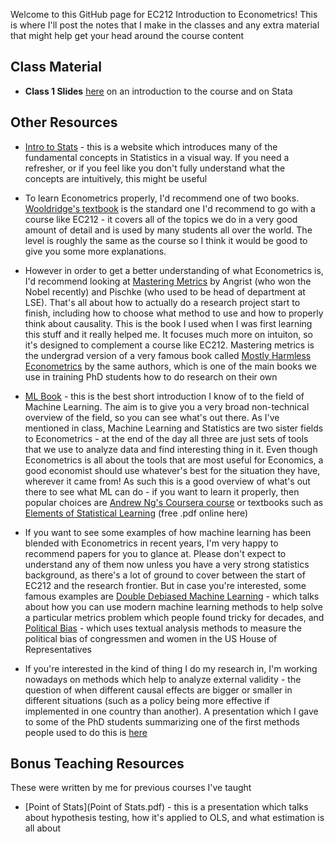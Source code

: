 Welcome to this GitHub page for EC212 Introduction to Econometrics! This is where I'll post the notes that I make in the classes and any extra material that might help get your head around the course content

## Class Material
* **Class 1 Slides** [here](First_EC212_Class.pdf) on an introduction to the course and on Stata

## Other Resources
* [Intro to Stats](https://seeing-theory.brown.edu) - this is a website which introduces many of the fundamental concepts in Statistics in a visual way. If you need a refresher, or if you feel like you don't fully understand what the concepts are intuitively, this might be useful

* To learn Econometrics properly, I'd recommend one of two books. [Wooldridge's textbook](https://economics.ut.ac.ir/documents/3030266/14100645/Jeffrey_M._Wooldridge_Introductory_Econometrics_A_Modern_Approach__2012.pdf) is the standard one I'd recommend to go with a course like EC212 - it covers all of the topics we do in a very good amount of detail and is used by many students all over the world. The level is roughly the same as the course so I think it would be good to give you some more explanations. 

* However in order to get a better understanding of what Econometrics is​, I'd recommend looking at [Mastering Metrics](https://www.masteringmetrics.com) by Angrist (who won the Nobel recently) and Pischke (who used to be head of department at LSE). That's all about how to actually do a research project start to finish, including how to choose what method to use and how to properly think about causality. This is the book I used when I was first learning this stuff and it really helped me. It focuses much more on intuiton, so it's designed to complement a course like EC212. Mastering metrics is the undergrad version of a very famous book called [Mostly Harmless Econometrics](https://www.mostlyharmlesseconometrics.com) by the same authors, which is one of the main books we use in training PhD students how to do research on their own

* [ML Book](http://ema.cri-info.cm/wp-content/uploads/2019/07/2019BurkovTheHundred-pageMachineLearning.pdf) - this is the best short introduction I know of to the field of Machine Learning. The aim is to give you a very broad non-technical overview of the field, so you can see what's out there. As I've mentioned in class, Machine Learning and Statistics are two sister fields to Econometrics - at the end of the day all three are just sets of tools that we use to analyze data and find interesting thing in it. Even though Econometrics is all about the tools that are most useful for Economics, a good economist should use whatever's best for the situation they have, wherever it came from! As such this is a good overview of what's out there to see what ML can do - if you want to learn it properly, then popular choices are [Andrew Ng's Coursera course](https://www.coursera.org/learn/machine-learning) or textbooks such as [Elements of Statistical Learning](https://hastie.su.domains/ElemStatLearn/) (free .pdf online here)

* If you want to see some examples of how machine learning has been blended with Econometrics in recent years, I'm very happy to recommend papers for you to glance at. Please don't expect to understand any of them now unless you have a very strong statistics background, as there's a lot of ground to cover between the start of EC212 and the research frontier. But in case you're interested, some famous examples are [Double Debiased Machine Learning](https://academic.oup.com/ectj/article/21/1/C1/5056401) - which talks about how you can use modern machine learning methods to help solve a particular metrics problem which people found tricky for decades, and [Political Bias](https://scholar.harvard.edu/files/shapiro/files/politext.pdf) - which uses textual analysis methods to measure the political bias of congressmen and women in the US House of Representatives

* If you're interested in the kind of thing I do my research in, I'm working nowadays on methods which help to analyze external validity - the question of when different causal effects are bigger or smaller in different situations (such as a policy being more effective if implemented in one country than another). A presentation which I gave to some of the PhD students summarizing one of the first methods people used to do this is [here](Bayes_Hierarchical_Models_etc.pdf)
	
## Bonus Teaching Resources
These were written by me for previous courses I've taught
* [Point of Stats](Point of Stats.pdf) - this is a presentation which talks about hypothesis testing, how it's applied to OLS, and what estimation is all about